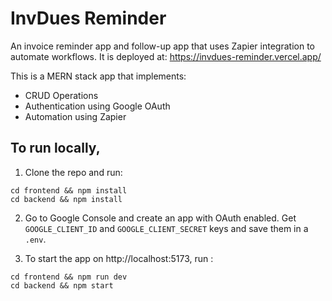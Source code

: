 # InvDues Reminder

An invoice reminder app and follow-up app that uses Zapier integration to automate workflows. It is deployed at: https://invdues-reminder.vercel.app/

This is a MERN stack app that implements:
- CRUD Operations
- Authentication using Google OAuth
- Automation using Zapier

## To run locally,
1. Clone the repo and run:
```
cd frontend && npm install
cd backend && npm install
```

2. Go to Google Console and create an app with OAuth enabled. Get `GOOGLE_CLIENT_ID` and `GOOGLE_CLIENT_SECRET` keys and save them in a `.env`.

3. To start the app on http://localhost:5173, run :
```
cd frontend && npm run dev
cd backend && npm start
```

